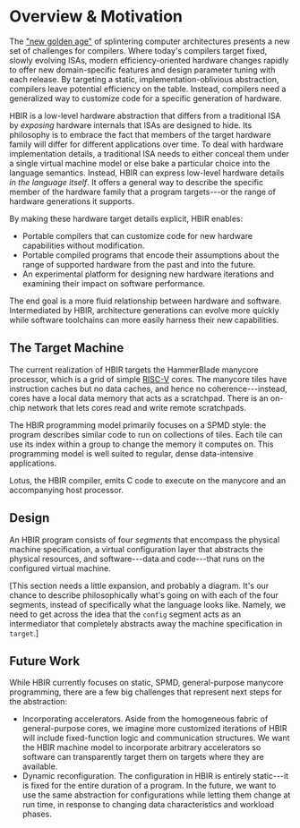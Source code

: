 Overview & Motivation
=====================

The ["new golden age"][ga] of splintering computer architectures presents a new set of challenges for compilers.
Where today's compilers target fixed, slowly evolving ISAs,
modern efficiency-oriented hardware changes rapidly to offer new domain-specific features and design parameter tuning with each release.
By targeting a static, implementation-oblivious abstraction, compilers leave potential efficiency on the table.
Instead, compilers need a generalized way to customize code for a specific generation of hardware.

HBIR is a low-level hardware abstraction that differs from a traditional ISA by *exposing* hardware internals that ISAs are designed to hide.
Its philosophy is to embrace the fact that members of the target hardware family will differ for different applications over time.
To deal with hardware implementation details, a traditional ISA needs to either conceal them under a single virtual machine model or else bake a particular choice into the language semantics.
Instead, HBIR can express low-level hardware details *in the language itself*.
It offers a general way to describe the specific member of the hardware family that a program targets---or the range of hardware generations it supports.

By making these hardware target details explicit, HBIR enables:

- Portable compilers that can customize code for new hardware capabilities without modification.
- Portable compiled programs that encode their assumptions about the range of supported hardware from the past and into the future.
- An experimental platform for designing new hardware iterations and examining their impact on software performance.

The end goal is a more fluid relationship between hardware and software.
Intermediated by HBIR, architecture generations can evolve more quickly while software toolchains can more easily harness their new capabilities.

[ga]: https://cacm.acm.org/magazines/2019/2/234352-a-new-golden-age-for-computer-architecture/fulltext


The Target Machine
------------------

The current realization of HBIR targets the HammerBlade manycore processor, which is a grid of simple [RISC-V][] cores.
The manycore tiles have instruction caches but no data caches, and hence no coherence---instead, cores have a local data memory that acts as a scratchpad.
There is an on-chip network that lets cores read and write remote scratchpads.

The HBIR programming model primarily focuses on a SPMD style:
the program describes similar code to run on collections of tiles.
Each tile can use its index within a group to change the memory it computes on.
This programming model is well suited to regular, dense data-intensive applications.

Lotus, the HBIR compiler, emits C code to execute on the manycore and an accompanying host processor.

[risc-v]: https://riscv.org


Design
------

An HBIR program consists of four *segments* that encompass the physical machine specification, a virtual configuration layer that abstracts the physical resources, and software---data and code---that runs on the configured virtual machine.

[This section needs a little expansion, and probably a diagram.
It's our chance to describe philosophically what's going on with each of the four segments, instead of specifically what the language looks like.
Namely, we need to get across the idea that the `config` segment acts as an intermediator that completely abstracts away the machine specification in `target`.]


Future Work
-----------

While HBIR currently focuses on static, SPMD, general-purpose manycore programming, there are a few big challenges that represent next steps for the abstraction:

- Incorporating accelerators.
  Aside from the homogeneous fabric of general-purpose cores, we imagine more customized iterations of HBIR will include fixed-function logic and communication structures.
  We want the HBIR machine model to incorporate arbitrary accelerators so software can transparently target them on targets where they are available.
- Dynamic reconfiguration.
  The configuration in HBIR is entirely static---it is fixed for the entire duration of a program.
  In the future, we want to use the same abstraction for configurations while letting them change at run time, in response to changing data characteristics and workload phases.

